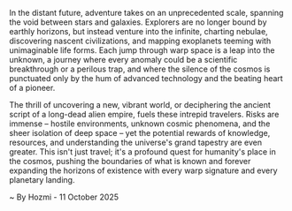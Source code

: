 
In the distant future, adventure takes on an unprecedented scale, spanning the void between stars and galaxies. Explorers are no longer bound by earthly horizons, but instead venture into the infinite, charting nebulae, discovering nascent civilizations, and mapping exoplanets teeming with unimaginable life forms. Each jump through warp space is a leap into the unknown, a journey where every anomaly could be a scientific breakthrough or a perilous trap, and where the silence of the cosmos is punctuated only by the hum of advanced technology and the beating heart of a pioneer.

The thrill of uncovering a new, vibrant world, or deciphering the ancient script of a long-dead alien empire, fuels these intrepid travelers. Risks are immense – hostile environments, unknown cosmic phenomena, and the sheer isolation of deep space – yet the potential rewards of knowledge, resources, and understanding the universe's grand tapestry are even greater. This isn't just travel; it's a profound quest for humanity's place in the cosmos, pushing the boundaries of what is known and forever expanding the horizons of existence with every warp signature and every planetary landing.

~ By Hozmi - 11 October 2025
